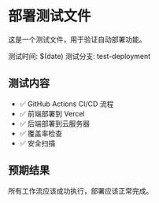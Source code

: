 # 部署测试文件

这是一个测试文件，用于验证自动部署功能。

测试时间: $(date)
测试分支: test-deployment

## 测试内容
- ✅ GitHub Actions CI/CD 流程
- ✅ 前端部署到 Vercel
- ✅ 后端部署到云服务器
- ✅ 覆盖率检查
- ✅ 安全扫描

## 预期结果
所有工作流应该成功执行，部署应该正常完成。 